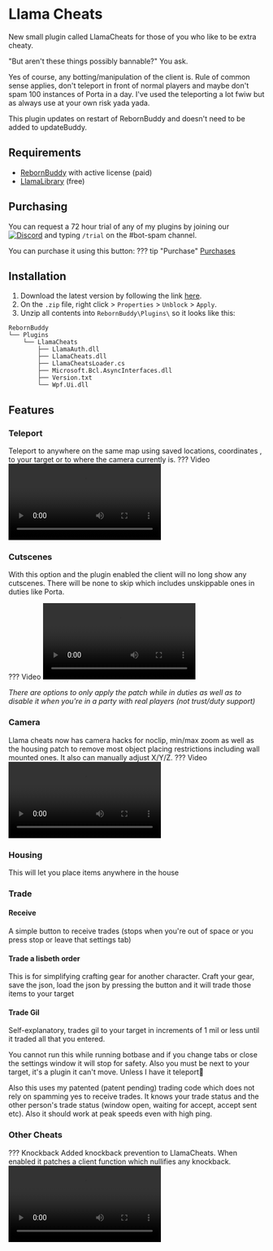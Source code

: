 # Llama Cheats

New small plugin called LlamaCheats for those of you who like to be extra cheaty.

"But aren't these things possibly bannable?" You ask. 

Yes of course, any botting/manipulation of the client is. Rule of common sense applies, don't teleport in front of normal players and maybe don't spam 100 instances of Porta in a day. I've used the teleporting a lot fwiw but as always use at your own risk yada yada.

This plugin updates on restart of RebornBuddy and doesn't need to be added to updateBuddy.

## Requirements

- [RebornBuddy][7] with active license (paid)
- [LlamaLibrary][10] (free)

## Purchasing

You can request a 72 hour trial of any of my plugins by joining our [![Discord][3]][4] and typing `/trial` on the #bot-spam channel.

You can purchase it using this button:
??? tip "Purchase"
    [Purchases](http://localhost:8000/purchase/nt153133/purchase/)


## Installation

1. Download the latest version by following the link [here](https://llamacheats.llamaserver.com/LlamaCheats.zip).
2. On the `.zip` file, right click > `Properties` > `Unblock` > `Apply`.
3. Unzip all contents into `RebornBuddy\Plugins\` so it looks like this:

```
RebornBuddy
└── Plugins
    └── LlamaCheats
        ├── LlamaAuth.dll
        ├── LlamaCheats.dll
        ├── LlamaCheatsLoader.cs
        ├── Microsoft.Bcl.AsyncInterfaces.dll
        ├── Version.txt
        └── Wpf.Ui.dll
```

## Features

### Teleport 
Teleport to anywhere on the same map using saved locations, coordinates , to your target or to where the camera currently is.
??? Video
    ![type:video](../../img/Teleport.mp4)

### Cutscenes 
With this option and the plugin enabled the client will no long show any cutscenes. There will be none to skip which includes unskippable ones in duties like Porta. 

??? Video
    ![type:video](../../img/Cutscene.mp4)

*There are options to only apply the patch while in duties as well as to disable it when you're in a party with real players (not trust/duty support)*

### Camera
Llama cheats now has camera hacks for noclip, min/max zoom as well as the housing patch to remove most object placing restrictions including wall mounted ones. It also can manually adjust X/Y/Z.
??? Video
    ![type:video](../../img/camera.mp4)

### Housing
This will let you place items anywhere in the house

### Trade
#### Receive
A simple button to receive trades (stops when you're out of space or you press stop or leave that settings tab)

#### Trade a lisbeth order
This is for simplifying crafting gear for another character. Craft your gear, save the json, load the json by pressing the button and it will trade those items to your target

#### Trade Gil
Self-explanatory, trades gil to your target in increments of 1 mil or less until it traded all that you entered.

You cannot run this while running botbase and if you change tabs or close the settings window it will stop for safety. Also you must be next to your target, it's a plugin it can't move. Unless I have it teleport🤔

Also this uses my patented (patent pending) trading code which does not rely on spamming yes to receive trades. It knows your trade status and the other person's trade status (window open, waiting for accept, accept sent etc).  Also it should work at peak speeds even with high ping. 


### Other Cheats
??? Knockback
    Added knockback prevention to LlamaCheats. When enabled it patches a client function which nullifies any knockback.
    ![type:video](../../img/knockback.mp4)




[3]: https://img.shields.io/badge/Discord-7389D8?logo=discord&logoColor=ffffff&labelColor=6A7EC2
[4]: https://discord.gg/CucSWEhJSZ "Discord"
[5]: https://shields.io/badge/-Buy%20me%20a%20coffee-FF5E5B?logo=kofi&logoColor=ffffff&labelColor=FF5E5B
[6]: https://ko-fi.com/domesticwarlord86 "Donate via Ko-Fi"
[7]: https://www.rebornbuddy.com/ "RebornBuddy"
[8]: https://github.com/LlamaMagic/ExBuddy "ExBuddy"
[9]: https://www.siune.io/ "Lisbeth"
[10]: https://github.com/nt153133/__LlamaLibrary "LlamaLibrary"
[11]: https://discord.gg/rDsFbKr "Magitek Discord"
[12]: https://github.com/Zimgineering/repoBuddy "RepoBuddy"